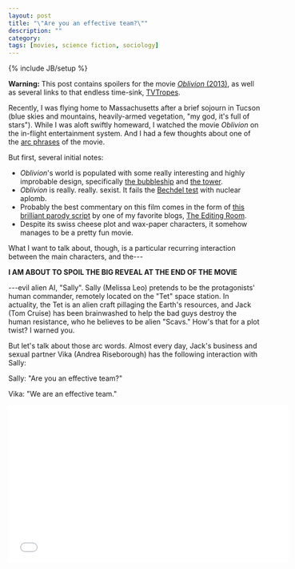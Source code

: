 ```yaml
---
layout: post
title: "\"Are you an effective team?\""
description: ""
category: 
tags: [movies, science fiction, sociology]
---
```

{% include JB/setup %}

**Warning:** This post contains spoilers for the movie [*Oblivion* (2013)](http://www.imdb.com/title/tt1483013/), as well as several links to that endless time-sink, [TVTropes](http://tvtropes.org/pmwiki/pmwiki.php/Main/HomePage).

Recently, I was flying home to Massachusetts after a brief sojourn in Tucson (blue skies and mountains, heavily-armed vegetation, "my god, it's full of stars"). While I was aloft swiftly homeward, I watched the movie *Oblivion* on the in-flight entertainment system. And I had a few thoughts about one of the [arc phrases](http://tvtropes.org/pmwiki/pmwiki.php/Main/ArcWords) of the movie.

But first, several initial notes:

- *Oblivion*'s world is populated with some really interesting and highly improbable design, specifically [the bubbleship](http://www.youtube.com/watch?v=HmUm8dG4bTI) and [the tower](http://static.dyli.sh/blog/oblivion/tower.jpg).
- *Oblivion* is really. really. sexist. It fails the [Bechdel test](http://tvtropes.org/pmwiki/pmwiki.php/UsefulNotes/TheBechdelTest?from=Main.TheBechdelTest) with nuclear aplomb.
- Probably the best commentary on this film comes in the form of [this brilliant parody script](http://www.the-editing-room.com/oblivion.html) by one of my favorite blogs, [The Editing Room](http://www.the-editing-room.com).
- Despite its swiss cheese plot and wax-paper characters, it somehow manages to be a pretty fun movie.

What I want to talk about, though, is a particular recurring interaction between the main characters, and the---

**I AM ABOUT TO SPOIL THE BIG REVEAL AT THE END OF THE MOVIE**

---evil alien AI, "Sally". Sally (Melissa Leo) pretends to be the protagonists' human commander, remotely located on the "Tet" space station. In actuality, the Tet is an alien craft pillaging the Earth's resources, and Jack (Tom Cruise) has been brainwashed to help the bad guys destroy the human resistance, who he believes to be alien "Scavs." How's that for a plot twist? I warned you.

But let's talk about those arc words. Almost every day, Jack's business and sexual partner Vika (Andrea Riseborough) has the following interaction with Sally:

Sally: "Are you an effective team?"

Vika: "We are an effective team."

<iframe width="560" height="315" src="//www.youtube.com/embed/o2wEpCxISLA?rel=0" frameborder="0"></iframe>
